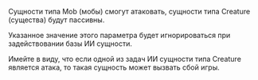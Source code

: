 Сущности типа Mob (мобы) смогут атаковать, сущности типа Creature (существа) будут пассивны.

Указанное значение этого параметра будет игнорироваться при задействовании базы ИИ сущности.

Имейте в виду, что если одной из задач ИИ сущности типа Creature является атака, то такая сущность может вызвать сбой
игры.